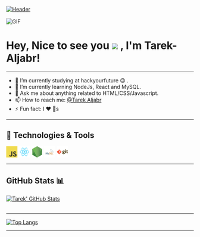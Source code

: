 [![Header](https://i.ibb.co/1Qpx922/logo2.png "Header")](https://github.com/Tarek666666)







<img align="center" alt="GIF" src="https://github.com/abhisheknaiidu/abhisheknaiidu/blob/master/code.gif?raw=true" width="100%" height="280" /> 









# Hey, Nice to see you <img src="https://raw.githubusercontent.com/MartinHeinz/MartinHeinz/master/wave.gif" width="30px"> , I'm Tarek-Aljabr! 

<hr>

- 🔭 I’m currently studying at hackyourfuture :wink: .
- 🌱 I’m currently learning NodeJs, React and MySQL.
- 💬 Ask me about anything related to HTML/CSS/Javascript.
- 📫 How to reach me: [@Tarek Aljabr](https://www.linkedin.com/in/tarek-aljabr-61544599/)
- ⚡ Fun fact: I :heart: :dog:s

<hr>


## 🔧 Technologies & Tools




<code><img height="30" src="https://raw.githubusercontent.com/github/explore/80688e429a7d4ef2fca1e82350fe8e3517d3494d/topics/javascript/javascript.png"></code>
<code><img height="30" src="https://raw.githubusercontent.com/github/explore/80688e429a7d4ef2fca1e82350fe8e3517d3494d/topics/react/react.png"></code>
<code><img height="30" src="https://raw.githubusercontent.com/github/explore/80688e429a7d4ef2fca1e82350fe8e3517d3494d/topics/nodejs/nodejs.png"></code>
<code><img height="30" src="https://raw.githubusercontent.com/github/explore/80688e429a7d4ef2fca1e82350fe8e3517d3494d/topics/mysql/mysql.png"></code>
<code><img height="30" src="https://raw.githubusercontent.com/github/explore/80688e429a7d4ef2fca1e82350fe8e3517d3494d/topics/git/git.png"></code>




<hr>

<!-- Actual text -->


## GitHub Stats 📊

<!-- profile stats -->

<a href="https://github.com/Tarek666666/Tarek-Aljabr">
  <img align="center" src="https://github-readme-stats.vercel.app/api?username=Tarek666666&show_icons=true&theme=tokyonight" alt="Tarek' GitHub Stats" />
</a>
<br>
<br>
<!-- top lang -->

<hr>

[![Top Langs](https://github-readme-stats.vercel.app/api/top-langs/?username=Tarek666666&exclude_repo=github-readme-stats,Tarek666666.github.io)](https://github.com/Tarek666666/github-readme-stats)
<hr>





<!--
**Tarek666666/Tarek666666** is a ✨ _special_ ✨ repository because its `README.md` (this file) appears on your GitHub profile.

Here are some ideas to get you started:

- 🔭 I’m currently working on ...
- 🌱 I’m currently learning ...
- 👯 I’m looking to collaborate on ...
- 🤔 I’m looking for help with ...
- 💬 Ask me about ...
- 📫 How to reach me: ...
- 😄 Pronouns: ...
- ⚡ Fun fact: ...
-->
